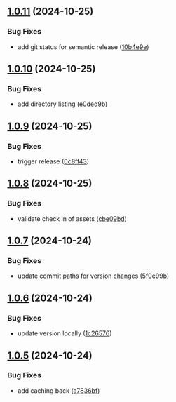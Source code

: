 ## [1.0.11](https://github.com/ocrosby/lambda-kit/compare/v1.0.10...v1.0.11) (2024-10-25)


### Bug Fixes

* add git status for semantic release ([10b4e9e](https://github.com/ocrosby/lambda-kit/commit/10b4e9ecf01a3b02e4112306507792e367d133df))

## [1.0.10](https://github.com/ocrosby/lambda-kit/compare/v1.0.9...v1.0.10) (2024-10-25)


### Bug Fixes

* add directory listing ([e0ded9b](https://github.com/ocrosby/lambda-kit/commit/e0ded9b5d0576aa0ad7e6651e69a13d17f7c9327))

## [1.0.9](https://github.com/ocrosby/lambda-kit/compare/v1.0.8...v1.0.9) (2024-10-25)


### Bug Fixes

* trigger release ([0c8ff43](https://github.com/ocrosby/lambda-kit/commit/0c8ff4394c2aa281edfd60d8c649ab04c19faee6))

## [1.0.8](https://github.com/ocrosby/lambda-kit/compare/v1.0.7...v1.0.8) (2024-10-25)


### Bug Fixes

* validate check in of assets ([cbe09bd](https://github.com/ocrosby/lambda-kit/commit/cbe09bd80e2f782cb0150c50c90db82e902f3fb1))

## [1.0.7](https://github.com/ocrosby/lambda-kit/compare/v1.0.6...v1.0.7) (2024-10-24)


### Bug Fixes

* update commit paths for version changes ([5f0e99b](https://github.com/ocrosby/lambda-kit/commit/5f0e99ba9c70e5ce96e2eebc013175b8df1e092c))

## [1.0.6](https://github.com/ocrosby/lambda-kit/compare/v1.0.5...v1.0.6) (2024-10-24)


### Bug Fixes

* update version locally ([1c26576](https://github.com/ocrosby/lambda-kit/commit/1c2657667b6ff9a346c0af0fd86d79df85939878))

## [1.0.5](https://github.com/ocrosby/lambda-kit/compare/v1.0.4...v1.0.5) (2024-10-24)


### Bug Fixes

* add caching back ([a7836bf](https://github.com/ocrosby/lambda-kit/commit/a7836bf7b4ea6c4acf9df1493d5474a2484db9cc))
